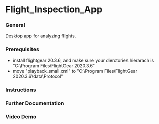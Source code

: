 # Flight_Inspection_App
### General
Desktop app for analyzing flights.



### Prerequisites
* install flightgear 20.3.6, and make sure your dierctories hierarach is "C:\Program Files\FlightGear 2020.3.6"
* move "playback_small.xml" to "C:\Program Files\FlightGear 2020.3.6\data\Protocol"

### Instructions

### Further Documentation

### Video Demo
